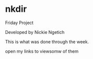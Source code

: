 # nkdir

Friday Project

Developed by Nickie Ngetich

This is what was done through the week.

open my links to viewsomw of them
